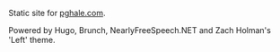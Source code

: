 Static site for [pghale.com](http://www.pghale.com/).

Powered by Hugo, Brunch, NearlyFreeSpeech.NET and Zach Holman's 'Left' theme.
